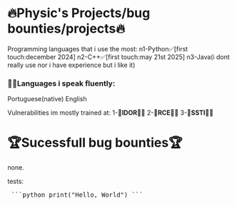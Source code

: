 # **🔥Physic's Projects/bug bounties/projects🔥**

Programming languages that i use the most:
n1-Python✅[first touch:december 2024]
n2-C++✅[first touch:may 21st 2025]
n3-Java(i dont really use nor i have experience but i like it)

### 👨‍🎓Languages i speak fluently:
Portuguese(native)
English

Vulnerabilities im mostly trained at:
1-💎**IDOR**💎🥇
2-💎**RCE**💎🥈
3-💎**SSTI**💎🥉

# **🏆Sucessfull bug bounties**🏆
none.

tests:
<pre> ```python print("Hello, World") ``` </pre>


